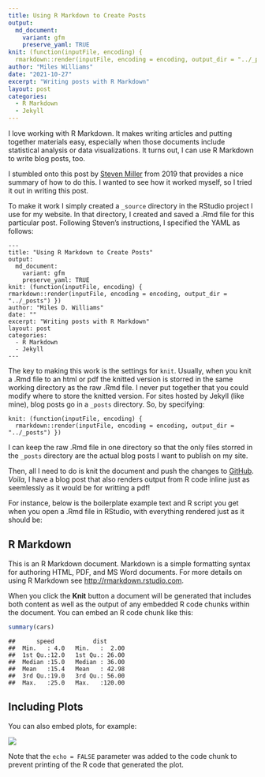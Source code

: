 ```yaml
---
title: Using R Markdown to Create Posts
output:
  md_document:
    variant: gfm
    preserve_yaml: TRUE
knit: (function(inputFile, encoding) {
  rmarkdown::render(inputFile, encoding = encoding, output_dir = "../_posts") })
author: "Miles Williams"
date: "2021-10-27"
excerpt: "Writing posts with R Markdown"
layout: post
categories:
  - R Markdown
  - Jekyll
---
```


I love working with R Markdown. It makes writing articles and putting
together materials easy, especially when those documents include
statistical analysis or data visualizations. It turns out, I can use R
Markdown to write blog posts, too.

I stumbled onto this post by [Steven
Miller](http://svmiller.com/blog/2019/08/two-helpful-rmarkdown-jekyll-tips/)
from 2019 that provides a nice summary of how to do this. I wanted to
see how it worked myself, so I tried it out in writing this post.

To make it work I simply created a `_source` directory in the RStudio
project I use for my website. In that directory, I created and saved a
.Rmd file for this particular post. Following Steven’s instructions, I
specified the YAML as follows:

    ---
    title: "Using R Markdown to Create Posts"
    output:
      md_document:
        variant: gfm
        preserve_yaml: TRUE
    knit: (function(inputFile, encoding) {
    rmarkdown::render(inputFile, encoding = encoding, output_dir = "../_posts") })
    author: "Miles D. Williams"
    date: ""
    excerpt: "Writing posts with R Markdown"
    layout: post
    categories:
      - R Markdown
      - Jekyll
    ---

The key to making this work is the settings for `knit`. Usually, when
you knit a .Rmd file to an html or pdf the knitted version is storred in
the same working directory as the raw .Rmd file. I never put together
that you could modify where to store the knitted version. For sites
hosted by Jekyll (like mine), blog posts go in a `_posts` directory. So,
by specifying:

    knit: (function(inputFile, encoding) {
      rmarkdown::render(inputFile, encoding = encoding, output_dir = "../_posts") })

I can keep the raw .Rmd file in one directory so that the only files
storred in the `_posts` directory are the actual blog posts I want to
publish on my site.

Then, all I need to do is knit the document and push the changes to
[GitHub](https://github.com/milesdwilliams15/milesdwilliams15.github.io).
*Voila*, I have a blog post that also renders output from R code inline
just as seemlessly as it would be for writting a pdf!

For instance, below is the boilerplate example text and R script you get
when you open a .Rmd file in RStudio, with everything rendered just as
it should be:

## R Markdown

This is an R Markdown document. Markdown is a simple formatting syntax
for authoring HTML, PDF, and MS Word documents. For more details on
using R Markdown see <http://rmarkdown.rstudio.com>.

When you click the **Knit** button a document will be generated that
includes both content as well as the output of any embedded R code
chunks within the document. You can embed an R code chunk like this:

``` r
summary(cars)
```

    ##      speed           dist       
    ##  Min.   : 4.0   Min.   :  2.00  
    ##  1st Qu.:12.0   1st Qu.: 26.00  
    ##  Median :15.0   Median : 36.00  
    ##  Mean   :15.4   Mean   : 42.98  
    ##  3rd Qu.:19.0   3rd Qu.: 56.00  
    ##  Max.   :25.0   Max.   :120.00

## Including Plots

You can also embed plots, for example:

![](/_posts/2021-27-15-rmarkdown-and-blogging_files/pressure-1.png)<!-- -->

Note that the `echo = FALSE` parameter was added to the code chunk to
prevent printing of the R code that generated the plot.
